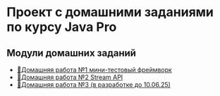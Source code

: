 # Проект с домашними заданиями по курсу Java Pro

## Модули домашних заданий

- [💾Домашняя работа №1 мини-тестовый фреймворк](./homework-1)
- [💾Домашняя работа №2 Stream API](./homework-2)
- [🔧Домашняя работа №3 (в разработке до 10.06.25)](./homework-3)